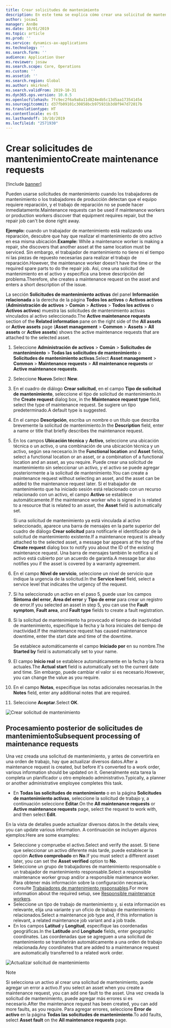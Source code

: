 ```yaml
---
title: Crear solicitudes de mantenimiento
description: En este tema se explica cómo crear una solicitud de mantenimiento en Administración de activos.
author: josaw1
manager: AnnBe
ms.date: 10/01/2019
ms.topic: article
ms.prod: ''
ms.service: dynamics-ax-applications
ms.technology: ''
ms.search.form: ''
audience: Application User
ms.reviewer: josaw
ms.search.scope: Core, Operations
ms.custom: ''
ms.assetid: ''
ms.search.region: Global
ms.author: mkirknel
ms.search.validFrom: 2019-10-31
ms.dyn365.ops.version: 10.0.5
ms.openlocfilehash: 7fc9ec2f6a9a8a11d824e4b5c13d5aa173541454
ms.sourcegitcommit: d37fb09101c30858bcb975931b3d8f947d72017b
ms.translationtype: HT
ms.contentlocale: es-ES
ms.lasthandoff: 10/10/2019
ms.locfileid: "2571930"
---
```

# <a name="create-maintenance-requests"></a><span data-ttu-id="65bd2-103">Crear solicitudes de mantenimiento</span><span class="sxs-lookup"><span data-stu-id="65bd2-103">Create maintenance requests</span></span>

[!include [banner](../../includes/banner.md)]

 

<span data-ttu-id="65bd2-104">Pueden usarse solicitudes de mantenimiento cuando los trabajadores de mantenimiento o los trabajadores de producción detectan que el equipo requiere reparación, y el trabajo de reparación no se puede hacer inmediatamente.</span><span class="sxs-lookup"><span data-stu-id="65bd2-104">Maintenance requests can be used if maintenance workers or production workers discover that equipment requires repair, but the repair job can't be done right away.</span></span>

<span data-ttu-id="65bd2-105">**Ejemplo:** cuando un trabajador de mantenimiento está realizando una reparación, descubre que hay que realizar el mantenimiento de otro activo en esa misma ubicación.</span><span class="sxs-lookup"><span data-stu-id="65bd2-105">**Example:** While a maintenance worker is making a repair, she discovers that another asset at the same location must be serviced.</span></span> <span data-ttu-id="65bd2-106">Sin embargo, el trabajador de mantenimiento no tiene ni el tiempo ni las piezas de repuesto necesarias para realizar el trabajo de reparación.</span><span class="sxs-lookup"><span data-stu-id="65bd2-106">However, the maintenance worker doesn't have the time or the required spare parts to do the repair job.</span></span> <span data-ttu-id="65bd2-107">Así, crea una solicitud de mantenimiento en el activo y especifica una breve descripción del problema.</span><span class="sxs-lookup"><span data-stu-id="65bd2-107">Therefore, she creates a maintenance request on the asset and enters a short description of the issue.</span></span>

<span data-ttu-id="65bd2-108">La sección **Solicitudes de mantenimiento activas** del panel **Información relacionada** a la derecha de la página **Todos los activos** o **Activos activos** (**Administración de activos** \> **Común** \> **Activos** \> **Todos los activos** o **Activos activos**) muestra las solicitudes de mantenimiento activas vinculados al activo seleccionado.</span><span class="sxs-lookup"><span data-stu-id="65bd2-108">The **Active maintenance requests** section of the **Related information** pane on the right side of the **All assets** or **Active assets** page (**Asset management** \> **Common** \> **Assets** \> **All assets** or **Active assets**) shows the active maintenance requests that are attached to the selected asset.</span></span>

1. <span data-ttu-id="65bd2-109">Seleccione **Administración de activos** \> **Común** \> **Solicitudes de mantenimiento** \> **Todas las solicitudes de mantenimiento** o **Solicitudes de mantenimiento activas**.</span><span class="sxs-lookup"><span data-stu-id="65bd2-109">Select **Asset management** \> **Common** \> **Maintenance requests** \> **All maintenance requests** or **Active maintenance requests**.</span></span>
2. <span data-ttu-id="65bd2-110">Seleccione **Nuevo**.</span><span class="sxs-lookup"><span data-stu-id="65bd2-110">Select **New**.</span></span>
3. <span data-ttu-id="65bd2-111">En el cuadro de diálogo **Crear solicitud**, en el campo **Tipo de solicitud de mantenimiento**, seleccione el tipo de solicitud de mantenimiento.</span><span class="sxs-lookup"><span data-stu-id="65bd2-111">In the **Create request** dialog box, in the **Maintenance request type** field, select the type of maintenance request.</span></span> <span data-ttu-id="65bd2-112">Se sugiere un tipo predeterminado.</span><span class="sxs-lookup"><span data-stu-id="65bd2-112">A default type is suggested.</span></span>
4. <span data-ttu-id="65bd2-113">En el campo **Descripción**, escriba un nombre o un título que describa brevemente la solicitud de mantenimiento.</span><span class="sxs-lookup"><span data-stu-id="65bd2-113">In the **Description** field, enter a name or title that briefly describes the maintenance request.</span></span>
5. <span data-ttu-id="65bd2-114">En los campos **Ubicación técnica** y **Activo**, seleccione una ubicación técnica o un activo, o una combinación de una ubicación técnica y un activo, según sea necesario.</span><span class="sxs-lookup"><span data-stu-id="65bd2-114">In the **Functional location** and **Asset** fields, select a functional location or an asset, or a combination of a functional location and an asset, as you require.</span></span> <span data-ttu-id="65bd2-115">Puede crear una solicitud de mantenimiento sin seleccionar un activo, y el activo se puede agregar posteriormente a la solicitud de mantenimiento.</span><span class="sxs-lookup"><span data-stu-id="65bd2-115">You can create a maintenance request without selecting an asset, and the asset can be added to the maintenance request later.</span></span> <span data-ttu-id="65bd2-116">Si el trabajador de mantenimiento que ha iniciado sesión está relacionado con un recurso relacionado con un activo, el campo **Activo** se establece automáticamente.</span><span class="sxs-lookup"><span data-stu-id="65bd2-116">If the maintenance worker who is signed in is related to a resource that is related to an asset, the **Asset** field is automatically set.</span></span>

    <span data-ttu-id="65bd2-117">Si una solicitud de mantenimiento ya está vinculada al activo seleccionado, aparece una barra de mensajes en la parte superior del cuadro de diálogo **Crear solicitud** para notificarle el identificador de la solicitud de mantenimiento existente.</span><span class="sxs-lookup"><span data-stu-id="65bd2-117">If a maintenance request is already attached to the selected asset, a message bar appears at the top of the **Create request** dialog box to notify you about the ID of the existing maintenance request.</span></span> <span data-ttu-id="65bd2-118">Una barra de mensajes también le notifica si el activo está cubierto por un acuerdo de garantía.</span><span class="sxs-lookup"><span data-stu-id="65bd2-118">A message bar also notifies you if the asset is covered by a warranty agreement.</span></span>

6. <span data-ttu-id="65bd2-119">En el campo **Nivel de servicio**, seleccione un nivel de servicio que indique la urgencia de la solicitud.</span><span class="sxs-lookup"><span data-stu-id="65bd2-119">In the **Service level** field, select a service level that indicates the urgency of the request.</span></span>
7. <span data-ttu-id="65bd2-120">Si ha seleccionado un activo en el paso 5, puede usar los campos **Síntoma del error**, **Área del error** y **Tipo de error** para crear un registro de error.</span><span class="sxs-lookup"><span data-stu-id="65bd2-120">If you selected an asset in step 5, you can use the **Fault symptom**, **Fault area**, and **Fault type** fields to create a fault registration.</span></span>
8. <span data-ttu-id="65bd2-121">Si la solicitud de mantenimiento ha provocado el tiempo de inactividad de mantenimiento, especifique la fecha y la hora iniciales del tiempo de inactividad.</span><span class="sxs-lookup"><span data-stu-id="65bd2-121">If the maintenance request has caused maintenance downtime, enter the start date and time of the downtime.</span></span>

    <span data-ttu-id="65bd2-122">Se establece automáticamente el campo **Iniciado por** en su nombre.</span><span class="sxs-lookup"><span data-stu-id="65bd2-122">The **Started by** field is automatically set to your name.</span></span>

10. <span data-ttu-id="65bd2-123">El campo **Inicio real** se establece automáticamente en la fecha y la hora actuales.</span><span class="sxs-lookup"><span data-stu-id="65bd2-123">The **Actual start** field is automatically set to the current date and time.</span></span> <span data-ttu-id="65bd2-124">Sin embargo, puede cambiar el valor si es necesario.</span><span class="sxs-lookup"><span data-stu-id="65bd2-124">However, you can change the value as you require.</span></span>
11. <span data-ttu-id="65bd2-125">En el campo **Notas**, especifique las notas adicionales necesarias.</span><span class="sxs-lookup"><span data-stu-id="65bd2-125">In the **Notes** field, enter any additional notes that are required.</span></span>
12. <span data-ttu-id="65bd2-126">Seleccione **Aceptar**.</span><span class="sxs-lookup"><span data-stu-id="65bd2-126">Select **OK**.</span></span>

![Crear solicitud de mantenimiento](media/03-manage-maintenance-requests.png)

## <a name="subsequent-processing-of-maintenance-requests"></a><span data-ttu-id="65bd2-128">Procesamiento posterior de solicitudes de mantenimiento</span><span class="sxs-lookup"><span data-stu-id="65bd2-128">Subsequent processing of maintenance requests</span></span>

<span data-ttu-id="65bd2-129">Una vez creada una solicitud de mantenimiento, y antes de convertirla en una orden de trabajo, hay que actualizar diversos datos.</span><span class="sxs-lookup"><span data-stu-id="65bd2-129">After a maintenance request is created, but before it's converted to a work order, various information should be updated on it.</span></span> <span data-ttu-id="65bd2-130">Generalmente esta tarea la completa un planificador u otro empleado administrativo.</span><span class="sxs-lookup"><span data-stu-id="65bd2-130">Typically, a planner or another administrative employee completes this task.</span></span>

- <span data-ttu-id="65bd2-131">En **Todas las solicitudes de mantenimiento** o en la página **Solicitudes de mantenimiento activas**, seleccione la solicitud de trabajo y, a continuación seleccione **Editar**.</span><span class="sxs-lookup"><span data-stu-id="65bd2-131">On the **All maintenance requests** or **Active maintenance requests** page, select the request to work with, and then select **Edit**.</span></span>

<span data-ttu-id="65bd2-132">En la vista de detalles puede actualizar diversos datos.</span><span class="sxs-lookup"><span data-stu-id="65bd2-132">In the details view, you can update various information.</span></span> <span data-ttu-id="65bd2-133">A continuación se incluyen algunos ejemplos:</span><span class="sxs-lookup"><span data-stu-id="65bd2-133">Here are some examples:</span></span>

- <span data-ttu-id="65bd2-134">Seleccione y compruebe el activo.</span><span class="sxs-lookup"><span data-stu-id="65bd2-134">Select and verify the asset.</span></span> <span data-ttu-id="65bd2-135">Si tiene que seleccionar un activo diferente más tarde, puede establecer la opción **Activo comprobado** en **No**.</span><span class="sxs-lookup"><span data-stu-id="65bd2-135">If you must select a different asset later, you can set the **Asset verified** option to **No**.</span></span>
- <span data-ttu-id="65bd2-136">Seleccione un grupo de trabajadores de mantenimiento responsable o un trabajador de mantenimiento responsable.</span><span class="sxs-lookup"><span data-stu-id="65bd2-136">Select a responsible maintenance worker group and/or a responsible maintenance worker.</span></span> <span data-ttu-id="65bd2-137">Para obtener más información sobre la configuración necesaria, consulte [Trabajadores de mantenimiento responsables](../setup-for-maintenance-requests/responsible-workers.md).</span><span class="sxs-lookup"><span data-stu-id="65bd2-137">For more information about the required setup, see [Responsible maintenance workers](../setup-for-maintenance-requests/responsible-workers.md).</span></span>
- <span data-ttu-id="65bd2-138">Seleccione un tipo de trabajo de mantenimiento y, si esta información es relevante, elija una variante y un oficio de trabajo de mantenimiento relacionados.</span><span class="sxs-lookup"><span data-stu-id="65bd2-138">Select a maintenance job type and, if this information is relevant, a related maintenance job variant and a job trade.</span></span>
- <span data-ttu-id="65bd2-139">En los campos **Latitud** y **Longitud**, especifique las coordenadas geográficas.</span><span class="sxs-lookup"><span data-stu-id="65bd2-139">In the **Latitude** and **Longitude** fields, enter geographic coordinates.</span></span> <span data-ttu-id="65bd2-140">Las coordenadas que se agreguen a una solicitud de mantenimiento se transferirán automáticamente a una orden de trabajo relacionada.</span><span class="sxs-lookup"><span data-stu-id="65bd2-140">Any coordinates that are added to a maintenance request are automatically transferred to a related work order.</span></span> 

![Actualizar solicitud de mantenimiento](media/04-manage-maintenance-requests.png)

> [!NOTE]
> <span data-ttu-id="65bd2-142">Si selecciona un activo al crear una solicitud de mantenimiento, puede agregar un error a activo.</span><span class="sxs-lookup"><span data-stu-id="65bd2-142">If you select an asset when you create a maintenance request, you can add one fault to the asset.</span></span> <span data-ttu-id="65bd2-143">Una vez creada la solicitud de mantenimiento, puede agregar más errores si es necesario.</span><span class="sxs-lookup"><span data-stu-id="65bd2-143">After the maintenance request has been created, you can add more faults, as you require.</span></span> <span data-ttu-id="65bd2-144">Para agregar errores, seleccione **Error de activo** en la página **Todas las solicitudes de mantenimiento**.</span><span class="sxs-lookup"><span data-stu-id="65bd2-144">To add faults, select **Asset fault** on the **All maintenance requests** page.</span></span>
